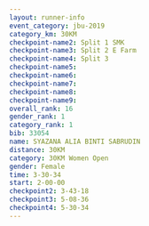 ```yaml
---
layout: runner-info 
event_category: jbu-2019 
category_km: 30KM 
checkpoint-name2: Split 1 SMK 
checkpoint-name3: Split 2 E Farm 
checkpoint-name4: Split 3 
checkpoint-name5: 
checkpoint-name6: 
checkpoint-name7: 
checkpoint-name8: 
checkpoint-name9: 
overall_rank: 16
gender_rank: 1
category_rank: 1
bib: 33054
name: SYAZANA ALIA BINTI SABRUDIN
distance: 30KM
category: 30KM Women Open
gender: Female
time: 3-30-34
start: 2-00-00
checkpoint2: 3-43-18
checkpoint3: 5-08-36
checkpoint4: 5-30-34
---
```

